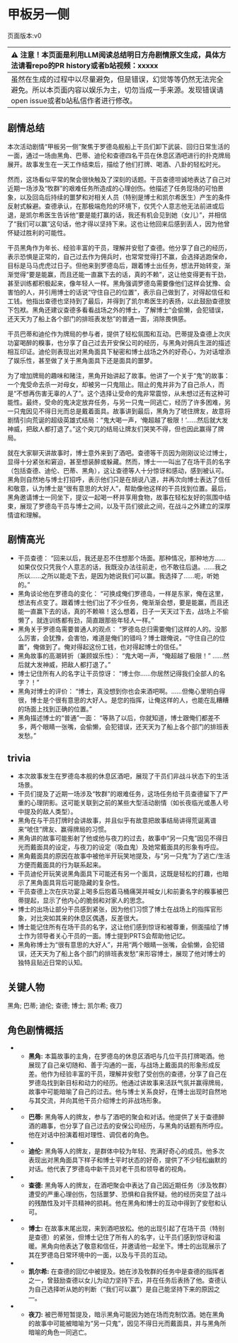 # 甲板另一侧
页面版本:v0
 

| :warning: 注意！本页面是利用LLM阅读总结明日方舟剧情原文生成，具体方法请看repo的PR history或者b站视频：xxxxx           |
|:----------------------------|
| 虽然在生成的过程中以尽量避免，但是错误，幻觉等等仍然无法完全避免。所以本页面内容以娱乐为主，切勿当成一手来源。发现错误请open issue或者b站私信作者进行修改。|



## 剧情总结
本次活动剧情“甲板另一侧”聚焦于罗德岛舰船上干员们卸下武装、回归日常生活的一面，通过一场由黑角、巴蒂、迪伦和查德四名干员在休息区酒吧进行的扑克牌局展开。故事发生在一天工作结束后，描绘了他们打牌、喝酒、八卦的轻松时光。

然而，这场看似平常的聚会很快触及了深刻的话题。干员查德坦诚地表达了自己对近期一场涉及“牧群”的艰难任务所造成的心理创伤。他描述了任务现场的可怕景象，以及回岛后持续的噩梦和对相关人员（特别是博士和凯尔希医生）产生的条件反射式躲避。查德承认，在那极端危险的环境下，仅凭个人意志他无法前进或后退，是凯尔希医生告诉他“要是能打赢的话，我还有机会见到她（女儿）”，并相信了“我们可以赢”这句话，他才得以坚持下来。这也让他回来后感到丢人，因为他曾怀疑过胜利的可能性。

干员黑角作为年长、经验丰富的干员，理解并安慰了查德。他分享了自己的经历，表示恐惧是正常的，自己过去作为佣兵时，也常常觉得打不赢，会选择逃跑保命，目标是马马虎虎过日子。但他来到罗德岛后，跟着博士出任务，想法开始转变，渐渐觉得“要是能赢，而且还能一直赢下去的话，真的不赖”，这让他变得更有干劲，甚至训练都积极起来，像年轻人一样。黑角强调罗德岛需要像他们这样会犹豫、会害怕的人，并引用博士的话说“守住自己的位置”，表示自己做到了，对得起信任和工钱。他指出查德也坚持到了最后，并得到了凯尔希医生的表扬，以此鼓励查德放下包袱。黑角还建议查德多看看战场之外的博士，了解博士“会偷懒，会犯错误，还天天为了船上各个部门的排班表发愁”的普通一面，消除畏惧感。

干员巴蒂和迪伦作为牌局的参与者，提供了轻松氛围和互动。巴蒂提及查德上次庆功宴喝醉的糗事，也分享了自己过去开安保公司的经历，与黑角对佣兵生涯的描述相互印证。迪伦则表现出对黑角面具下秘密和博士战场之外的好奇心，为对话增添了娱乐性，甚至做了关于黑角面具下还是面具的噩梦。

为了增加牌局的趣味和赌注，黑角开始讲起了故事。他讲了一个关于“鬼”的故事：一个鬼受命去杀一对母女，却被另一只鬼阻止。阻止的鬼并非为了自己杀人，而是“不想再伤害无辜的人了”。这个选择让受命的鬼非常震惊，从未想过还有这种可能性。最终，受命的鬼决定放弃任务，与另一只鬼一同逃亡，经历了许多困难，另一只鬼因见不得日光而总是戴着面具。故事讲到最后，黑角为了唬住牌友，故意将剧情引向荒诞的超级英雄式结局：“鬼大喝一声，‘俺超越了极限！’......然后就大发神威，把敌人都打退了。”这个突兀的结局让牌友们哭笑不得，但也因此赢得了牌局。

就在大家聊天讲故事时，博士意外来到了酒吧。查德等干员因为刚刚议论过博士，显得十分紧张和窘迫，甚至想装醉或躲藏。然而，博士一一叫出了在场干员的名字（包括查德、迪伦、巴蒂、黑角），这让查德等人十分惊讶和感动，感到被认可。黑角则自然地与博士打招呼，表示他们只是在胡说八道，并再次向博士表达了信任和敬意，认为博士是“很有意思的大好人”，帮助像他这样的干员找到位置。最后，黑角邀请博士一同坐下，提议一起喝一杯并享用食物，故事在轻松友好的氛围中结束，展现了罗德岛干员与博士之间，以及干员们彼此之间，在战斗之外建立的深厚情谊和理解。
## 剧情高光
*   干员查德： “回来以后，我还是忍不住想那个场面。那种情况，那种地方......如果仅仅只凭我个人意志的话，我既没办法往前走，也不敢往后退。......我之所以......之所以能走下去，是因为她说我们可以赢。我选择了......呃，听她的。”
*   黑角谈论他在罗德岛的变化： “可换成俺们罗德岛，一样是东家，俺在这里，想法有点变了。跟着博士他们出了不少任务，俺渐渐会想，要是能赢，而且还能一直赢下去的话，真的不赖嘛！这么想着，日子一天天过下去，战场上不偷懒了，就连训练都有劲，简直跟那些年轻人一样。”
*   黑角关于罗德岛需要普通人的观点： “罗德岛总归需要俺们这样的人的。没那么厉害，会犹豫，会害怕，难道是俺们的错吗？博士跟俺说，“守住自己的位置”，俺做到了。俺对得起这份工钱，也对得起博士的信任。”
*   黑角故事的高潮转折（兼顾娱乐性）： “鬼大喝一声，“俺超越了极限！” ......然后就大发神威，把敌人都打退了。”
*   博士记住所有人的名字让干员惊讶： “博士你......你居然记得我们全部人的名字？！”
*   黑角对博士的评价： “博士，真没想到你也会来酒吧啊。......但俺心里明白得很，博士是个很有意思的大好人。是您的指挥，让俺这样的人，也能在乱糟糟的场面上找到正确的位置。”
*   黑角描述博士的“普通”一面： “等熟了以后，你就知道，博士跟俺们都差不多，两个眼睛一张嘴，会偷懒，会犯错误，还天天为了船上各个部门的排班表发愁。”
## trivia
*   本次故事发生在罗德岛本舰的休息区酒吧，展现了干员们非战斗状态下的生活场景。
*   干员们提及了近期一场涉及“牧群”的艰难任务，这场任务给干员查德留下了严重的心理阴影。这可能关联到之前的某些大型活动剧情（如长夜临光或愚人号中提及的敌人类型）。
*   黑角在与干员打牌时会讲故事，并且似乎有故意把故事结局讲得荒诞离谱来“唬住”牌友、赢得牌局的习惯。
*   黑角讲的故事可能影射了他或他与夜刀的过去，故事中“另一只鬼”因见不得日光而戴面具的设定，与夜刀的设定（吸血鬼）及她常戴面具的形象有呼应。
*   黑角戴面具的原因在故事中被他半开玩笑地提及，与“另一只鬼”为了逃亡/生活方便而戴面具的行为联系起来。
*   干员迪伦开玩笑说黑角面具下可能还有另一个面具，这既是轻松的打趣，也暗示了黑角面具背后可能隐藏的复杂性。
*   干员查德上次在庆功宴上喝多后抱着马桶痛哭并喊女儿和前妻名字的糗事被巴蒂提起，显示了他内心的脆弱和对家人的思念。
*   博士的出场让部分干员感到紧张，因为他们习惯了博士在战场上的指挥官形象，对比突如其来的休息区偶遇，反差很大。
*   博士能记住所有在场干员的名字，这让他们感到惊讶和被尊重，侧面描绘了博士作为领导者关心干员的一面。博士提到PRTS会帮助他记忆。
*   黑角称博士为“很有意思的大好人”，并用“两个眼睛一张嘴，会偷懒，会犯错误，还天天为了船上各个部门的排班表发愁”来形容博士，展现了他对博士的独特且贴近日常的认知。
## 关键人物
黑角; 巴蒂; 迪伦; 查德; 博士; 凯尔希; 夜刀
## 角色剧情概括
-   *   **黑角:** 本篇故事的主角，在罗德岛的休息区酒吧与几位干员打牌喝酒。他展现了自己亲切随和、善于沟通的一面，与战场上戴面具的形象形成反差。他作为经验丰富的干员，理解并安慰了受创伤的查德，分享了自己在罗德岛找到新目标和动力的经历。他通过讲故事来活跃气氛并赢得牌局，故事中可能暗喻了自己的过去。他与博士关系良好，在博士出现时自然地与其交流，并向其他干员介绍博士的非战场形象。
-   *   **巴蒂:** 黑角等人的牌友，参与了酒吧的聚会和对话。他提供了关于查德醉酒的趣事，也分享了自己过去的安保公司经历，与黑角的话题有所呼应。他在对话中扮演着相对理性、调侃者的角色。
-   *   **迪伦:** 黑角等人的牌友，是群体中较为年轻、充满好奇心的成员。他多次表现出对黑角面具下样子和博士平时状态的好奇，提供了不少轻松幽默的对话。他代表了罗德岛中新干员对老干员和领导者的视角。
-   *   **查德:** 黑角等人的牌友，在酒吧聚会中表达了自己因近期任务（涉及牧群）遭受的严重心理创伤，包括噩梦、恐惧和自我怀疑。他的经历突显了战斗的残酷性及对干员精神的损耗。他在黑角和博士的互动中得到了安慰和认可。
-   *   **博士:** 在故事末尾出现，来到酒吧放松。他的出现引起了在场干员（特别是查德）的紧张，但博士记住了所有人的名字，让干员们感到惊讶和温暖。黑角向他表达了敬意和信任，并邀请他一起坐下。博士的出现展示了其在罗德岛日常环境中的一面，以及与干员的互动。
-   *   **凯尔希:** 在查德的回忆中被提及。她在涉及牧群的任务中是查德的指挥者之一，曾鼓励查德以女儿为动力坚持下去，并在任务后表扬了他。查德认为自己选择听从她的判断（“我们可以赢”）是自己能坚持下来的原因之一。
-   *   **夜刀:** 被巴蒂短暂提及，暗示黑角可能因为她在场而克制饮酒。她在黑角的故事中可能被暗喻为“另一只鬼”，因见不得日光而戴面具，并与黑角所暗喻的角色一同逃亡。